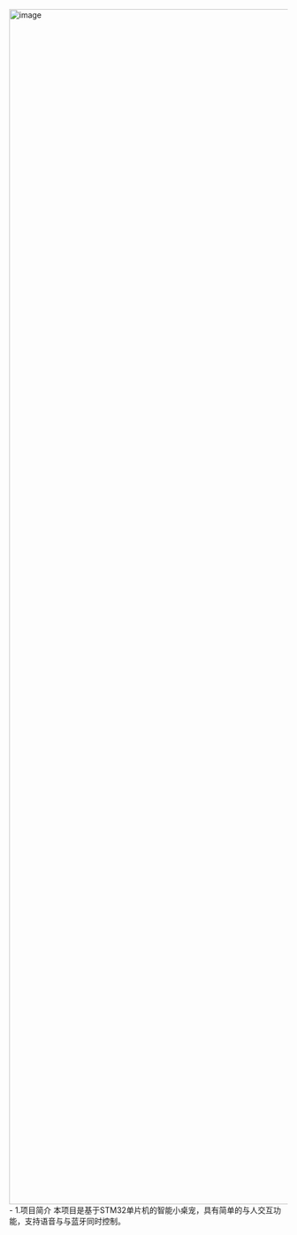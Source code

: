 <img width="3840" height="2160" alt="image" src="https://github.com/user-attachments/assets/2de4cf12-2714-4b85-9bf5-967f7c12884b" />
- 1.项目简介
本项目是基于STM32单片机的智能小桌宠，具有简单的与人交互功能，支持语音与与蓝牙同时控制。
